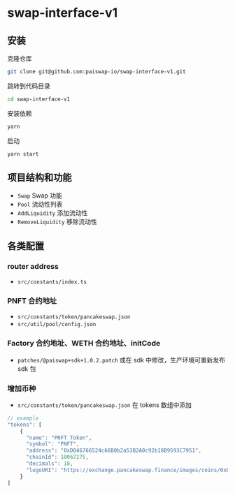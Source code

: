 # swap-interface-v1

## 安装

克隆仓库

```bash
git clone git@github.com:paiswap-io/swap-interface-v1.git
```

跳转到代码目录

```bash
cd swap-interface-v1
```

安装依赖

```bash
yarn
```

启动

```bash
yarn start
```

## 项目结构和功能

- `Swap` Swap 功能
- `Pool` 流动性列表
- `AddLiquidity` 添加流动性
- `RemoveLiquidity` 移除流动性

## 各类配置

### router address

- `src/constants/index.ts`

### PNFT 合约地址

- `src/constants/token/pancakeswap.json`
- `src/util/pool/config.json`

### Factory 合约地址、WETH 合约地址、initCode

- `patches/@paiswap+sdk+1.0.2.patch` 或在 sdk 中修改，生产环境可重新发布 sdk 包

### 增加币种

- `src/constants/token/pancakeswap.json` 在 tokens 数组中添加

```js
// example
"tokens": [
    {
      "name": "PNFT Token",
      "symbol": "PNFT",
      "address": "0xD046766524c66B0b2a53B2A0c92b18B9593C7951",
      "chainId": 10067275,
      "decimals": 18,
      "logoURI": "https://exchange.pancakeswap.finance/images/coins/0xD046766524c66B0b2a53B2A0c92b18B9593C7951.png"
    }
]
```
